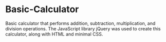 # Basic-Calculator
Basic calculator that performs addition, subtraction, multiplication, and division operations. The JavaScript library jQuery was used to create this calculator, along with HTML and minimal CSS.
